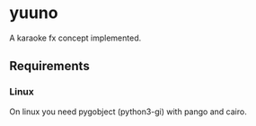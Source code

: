 # yuuno
A karaoke fx concept implemented.

## Requirements
### Linux
On linux you need pygobject (python3-gi) with pango and cairo.
